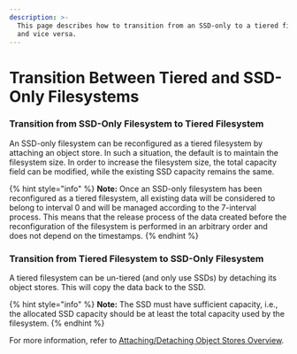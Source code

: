 ```yaml
---
description: >-
  This page describes how to transition from an SSD-only to a tiered filesystem,
  and vice versa.
---
```


# Transition Between Tiered and SSD-Only Filesystems

### Transition from SSD-Only Filesystem to Tiered Filesystem

An SSD-only filesystem can be reconfigured as a tiered filesystem by attaching an object store. In such a situation, the default is to maintain the filesystem size. In order to increase the filesystem size, the total capacity field can be modified, while the existing SSD capacity remains the same.

{% hint style="info" %}
**Note:** Once an SSD-only filesystem has been reconfigured as a tiered filesystem, all existing data will be considered to belong to interval 0 and will be managed according to the 7-interval process. This means that the release process of the data created before the reconfiguration of the filesystem is performed in an arbitrary order and does not depend on the timestamps.
{% endhint %}

### Transition from Tiered Filesystem to SSD-Only Filesystem

A tiered filesystem can be un-tiered \(and only use SSDs\) by detaching its object stores. This will copy the data back to the SSD.

{% hint style="info" %}
**Note:** The SSD must have sufficient capacity, i.e., the allocated SSD capacity should be at least the total capacity used by the filesystem.
{% endhint %}

For more information, refer to [Attaching/Detaching Object Stores Overview](../managing-filesystems/attaching-detaching-object-stores-to-from-filesystems.md#overview).

